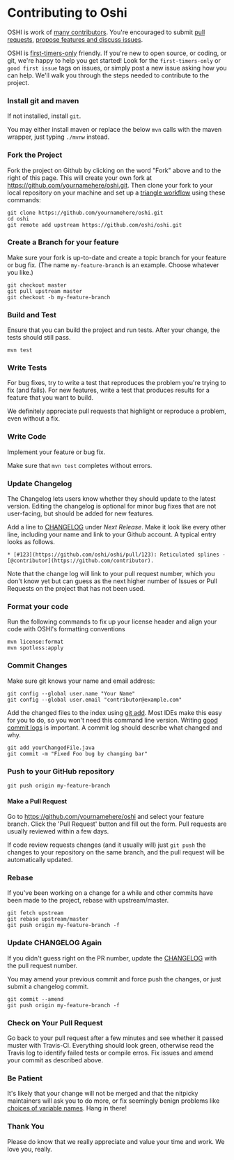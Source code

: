 Contributing to Oshi
=====================

OSHI is work of [many contributors](https://github.com/oshi/oshi/graphs/contributors). You're encouraged to submit [pull requests](https://github.com/oshi/oshi/pulls), [propose features and discuss issues](https://github.com/oshi/oshi/issues).

OSHI is [first-timers-only](https://www.firsttimersonly.com/) friendly.  If you're new to open source, or coding, or git, we're happy to help you get started! Look for the `first-timers-only` or `good first issue` tags on issues, or simply post a new issue asking how you can help.  We'll walk you through the steps needed to contribute to the project.

### Install git and maven

If not installed, install `git`.

You may either install maven or replace the below `mvn` calls with the maven wrapper, just typing `./mvnw` instead.

### Fork the Project

Fork the project on Github by clicking on the word "Fork" above and to the right of this page.  This will create your own fork at https://github.com/yournamehere/oshi.git.  Then clone your fork to your local repository on your machine and set up a [triangle workflow](https://github.com/forwards/first-contributions/blob/master/additional-material/git_workflow_scenarios/keeping-your-fork-synced-with-this-repository.md) using these commands:
```
git clone https://github.com/yournamehere/oshi.git
cd oshi
git remote add upstream https://github.com/oshi/oshi.git
```

### Create a Branch for your feature

Make sure your fork is up-to-date and create a topic branch for your feature or bug fix.  (The name `my-feature-branch` is an example. Choose whatever you like.)

```
git checkout master
git pull upstream master
git checkout -b my-feature-branch
```

### Build and Test

Ensure that you can build the project and run tests.  After your change, the tests should still pass.

```
mvn test
```

### Write Tests

For bug fixes, try to write a test that reproduces the problem you're trying to fix (and fails).
For new features, write a test that produces results for a feature that you want to build.

We definitely appreciate pull requests that highlight or reproduce a problem, even without a fix.

### Write Code

Implement your feature or bug fix.

Make sure that `mvn test` completes without errors.

### Update Changelog

The Changelog lets users know whether they should update to the latest version.  Editing the changelog is optional for minor bug fixes that are not user-facing, but should be added for new features.

Add a line to [CHANGELOG](CHANGELOG.md) under *Next Release*. Make it look like every other line, including your name and link to your Github account. A typical entry looks as follows.

```
* [#123](https://github.com/oshi/oshi/pull/123): Reticulated splines - [@contributor](https://github.com/contributor).
```
Note that the change log will link to your pull request number, which you don't know yet but can guess as the next higher number of Issues or Pull Requests on the project that has not been used.

### Format your code

Run the following commands to fix up your license header and align your code with OSHI's formatting conventions
```
mvn license:format
mvn spotless:apply
```

### Commit Changes

Make sure git knows your name and email address:

```
git config --global user.name "Your Name"
git config --global user.email "contributor@example.com"
```

Add the changed files to the index using [git add](https://git-scm.com/docs/git-add).  Most IDEs make this easy for you to do, so you won't need this command line version.
Writing [good commit logs](https://chris.beams.io/posts/git-commit/) is important. A commit log should describe what changed and why.

```
git add yourChangedFile.java
git commit -m "Fixed Foo bug by changing bar"
```

### Push to your GitHub repository

```
git push origin my-feature-branch
```

#### Make a Pull Request

Go to https://github.com/yournamehere/oshi and select your feature branch. Click the 'Pull Request' button and fill out the form. Pull requests are usually reviewed within a few days.

If code review requests changes (and it usually will) just `git push` the changes to your repository on the same branch, and the pull request will be automatically updated.

### Rebase

If you've been working on a change for a while and other commits have been made to the project, rebase with upstream/master.

```
git fetch upstream
git rebase upstream/master
git push origin my-feature-branch -f
```

### Update CHANGELOG Again

If you didn't guess right on the PR number, update the [CHANGELOG](CHANGELOG.md) with the pull request number.

You may amend your previous commit and force push the changes, or just submit a changelog commit.

```
git commit --amend
git push origin my-feature-branch -f
```

### Check on Your Pull Request

Go back to your pull request after a few minutes and see whether it passed muster with Travis-CI.
Everything should look green, otherwise read the Travis log to identify failed tests or compile erros.
Fix issues and amend your commit as described above.

### Be Patient

It's likely that your change will not be merged and that the nitpicky maintainers will ask you to do more, or fix seemingly benign problems like [choices of variable names](https://quotesondesign.com/phil-karlton/). Hang in there!

### Thank You

Please do know that we really appreciate and value your time and work. We love you, really.
